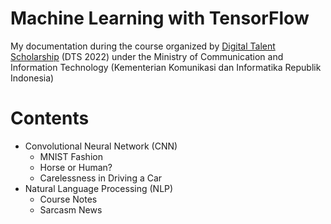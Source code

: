 # Machine Learning with TensorFlow

My documentation during the course organized by [Digital Talent Scholarship](https://digitalent.kominfo.go.id/) (DTS 2022) under the Ministry of Communication and Information Technology (Kementerian Komunikasi dan Informatika Republik Indonesia)

# Contents

- Convolutional Neural Network (CNN)
  - MNIST Fashion
  - Horse or Human?
  - Carelessness in Driving a Car
- Natural Language Processing (NLP)
  - Course Notes
  - Sarcasm News
